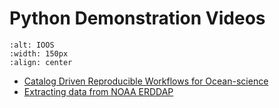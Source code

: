 # Python Demonstration Videos

```{image} ../../images/python.png
:alt: IOOS
:width: 150px
:align: center
```
   * [Catalog Driven Reproducible Workflows for Ocean-science](https://www.youtube.com/watch?v=05ax0lkQFrg)
   * [Extracting data from NOAA ERDDAP](https://www.youtube.com/watch?v=18xZoXu1USM)